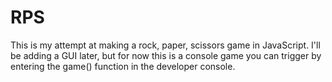 # RPS

This is my attempt at making a rock, paper, scissors game in JavaScript. I'll be adding a GUI later, but for now this is a console game you can trigger by entering the game() function in the developer console. 